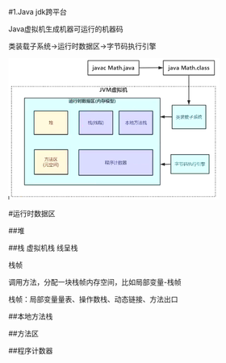 #1.Java jdk跨平台

Java虚拟机生成机器可运行的机器码

类装载子系统->运行时数据区->字节码执行引擎

![avatar](jvm_one.png)

#运行时数据区

##堆

##栈   虚拟机栈   线呈栈

栈帧


调用方法，分配一块栈帧内存空间，比如局部变量-栈帧

栈帧：局部变量量表、操作数栈、动态链接、方法出口

##本地方法栈

##方法区

##程序计数器